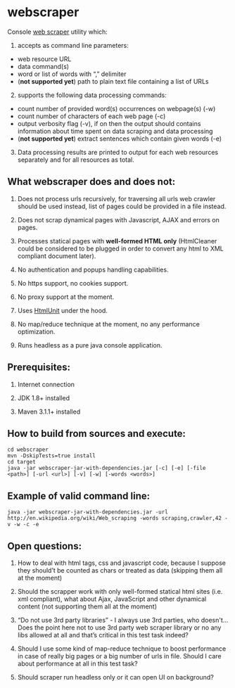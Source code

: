 webscraper
==========

Console [web scraper](http://en.wikipedia.org/wiki/Web_scraping) utility which:

1. accepts as command line parameters:

 - web resource URL 
 - data command(s)
 - word or list of words with “,” delimiter
 - (__not supported yet__) path to plain text file containing a list of URLs

2. supports the following data processing commands:

 - count number of provided word(s) occurrences on webpage(s) (-w)
 - count number of characters of each web page (-c)
 - output verbosity flag (-v), if on then the output should contains information about time spent on data scraping and data processing
 - (__not supported yet__) extract sentences which contain given words (-e)

3. Data processing results are printed to output for each web resources separately and for all resources as total.
    
What webscraper does and does not:
----------------------------------

1. Does not process urls recursively, for traversing all urls web crawler should be used instead, list of pages could be provided in a file instead.
  
2. Does not scrap dynamical pages with Javascript, AJAX and errors on pages.
  
3. Processes statical pages with __well-formed HTML only__ (HtmlCleaner could be considered to be plugged in order to convert any html to XML compliant document later).
  
4. No authentication and popups handling capabilities.

5. No https support, no cookies support.
  
6. No proxy support at the moment.

7. Uses [HtmlUnit](http://htmlunit.sourceforge.net) under the hood.

8. No map/reduce technique at the moment, no any performance optimization. 

9. Runs headless as a pure java console application.                                
  
Prerequisites:
--------------

1. Internet connection

2. JDK 1.8+ installed

3. Maven 3.1.1+ installed

How to build from sources and execute:
--------------------------------------

    cd webscraper
    mvn -DskipTests=true install
    cd target
    java -jar webscraper-jar-with-dependencies.jar [-c] [-e] [-file <path>] [-url <url>] [-v] [-w] [-words <words>]

Example of valid command line:
------------------------------

    java -jar webscraper-jar-with-dependencies.jar -url http://en.wikipedia.org/wiki/Web_scraping -words scraping,crawler,42 -v -w -c -e   

Open questions:
---------------

1. How to deal with html tags, css and javascript code, because I suppose they should’t be counted as chars or treated as data (skipping them all at the moment)

2. Should the scrapper work with only well-formed statical html sites (i.e. xml compliant), what about Ajax, JavaScript and other dynamical content (not supporting them all at the moment)

3. “Do not use 3rd party libraries” - I always use 3rd parties, who doesn't... Does the point here not to use 3rd party web scraper library or no any libs allowed at all and that’s critical in this test task indeed?

4. Should I use some kind of map-reduce technique to boost performance in case of really big pages or a big number of urls in file. Should I care about performance at all in this test task?

5. Should scraper run headless only or it can open UI on background?
